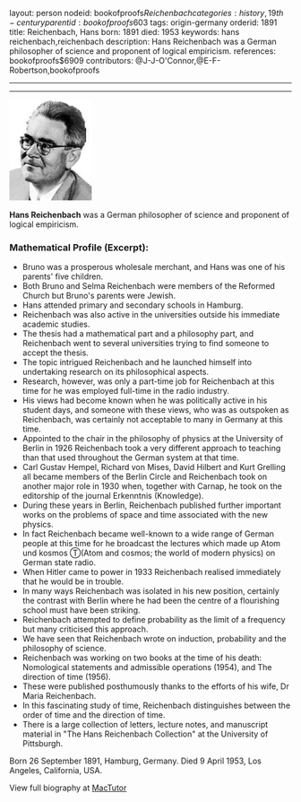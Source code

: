 layout: person
nodeid: bookofproofs$Reichenbach
categories: history,19th-century
parentid: bookofproofs$603
tags: origin-germany
orderid: 1891
title: Reichenbach, Hans
born: 1891
died: 1953
keywords: hans reichenbach,reichenbach
description: Hans Reichenbach was a German philosopher of science and proponent of logical empiricism.
references: bookofproofs$6909
contributors: @J-J-O'Connor,@E-F-Robertson,bookofproofs

---



---

![Reichenbach.jpg](https://github.com/bookofproofs/bookofproofs.github.io/blob/main/_sources/_assets/images/portraits/Reichenbach.jpg?raw=true)

**Hans Reichenbach** was a German philosopher of science and proponent of logical empiricism.

### Mathematical Profile (Excerpt):
* Bruno was a prosperous wholesale merchant, and Hans was one of his parents' five children.
* Both Bruno and Selma Reichenbach were members of the Reformed Church but Bruno's parents were Jewish.
* Hans attended primary and secondary schools in Hamburg.
* Reichenbach was also active in the universities outside his immediate academic studies.
* The thesis had a mathematical part and a philosophy part, and Reichenbach went to several universities trying to find someone to accept the thesis.
* The topic intrigued Reichenbach and he launched himself into undertaking research on its philosophical aspects.
* Research, however, was only a part-time job for Reichenbach at this time for he was employed full-time in the radio industry.
* His views had become known when he was politically active in his student days, and someone with these views, who was as outspoken as Reichenbach, was certainly not acceptable to many in Germany at this time.
* Appointed to the chair in the philosophy of physics at the University of Berlin in 1926 Reichenbach took a very different approach to teaching than that used throughout the German system at that time.
* Carl Gustav Hempel, Richard von Mises, David Hilbert and Kurt Grelling all became members of the Berlin Circle and Reichenbach took on another major role in 1930 when, together with Carnap, he took on the editorship of the journal Erkenntnis (Knowledge).
* During these years in Berlin, Reichenbach published further important works on the problems of space and time associated with the new physics.
* In fact Reichenbach became well-known to a wide range of German people at this time for he broadcast the lectures which made up Atom und kosmos Ⓣ(Atom and cosmos; the world of modern physics)  on German state radio.
* When Hitler came to power in 1933 Reichenbach realised immediately that he would be in trouble.
* In many ways Reichenbach was isolated in his new position, certainly the contrast with Berlin where he had been the centre of a flourishing school must have been striking.
* Reichenbach attempted to define probability as the limit of a frequency but many criticised this approach.
* We have seen that Reichenbach wrote on induction, probability and the philosophy of science.
* Reichenbach was working on two books at the time of his death: Nomological statements and admissible operations (1954), and The direction of time (1956).
* These were published posthumously thanks to the efforts of his wife, Dr Maria Reichenbach.
* In this fascinating study of time, Reichenbach distinguishes between the order of time and the direction of time.
* There is a large collection of letters, lecture notes, and manuscript material in "The Hans Reichenbach Collection" at the University of Pittsburgh.

Born 26 September 1891, Hamburg, Germany. Died 9 April 1953, Los Angeles, California, USA.

View full biography at [MacTutor](https://mathshistory.st-andrews.ac.uk/Biographies/Reichenbach/)
